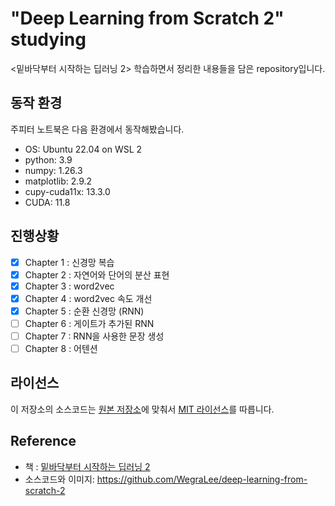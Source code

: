 # "Deep Learning from Scratch 2" studying

<밑바닥부터 시작하는 딥러닝 2> 학습하면서 정리한 내용들을 담은 repository입니다. 

## 동작 환경

주피터 노트북은 다음 환경에서 동작해봤습니다. 
- OS: Ubuntu 22.04 on WSL 2
- python: 3.9
- numpy: 1.26.3
- matplotlib: 2.9.2
- cupy-cuda11x: 13.3.0
- CUDA: 11.8

## 진행상황

- [x] Chapter 1 : 신경망 복습
- [x] Chapter 2 : 자연어와 단어의 분산 표현
- [x] Chapter 3 : word2vec
- [x] Chapter 4 : word2vec 속도 개선
- [x] Chapter 5 : 순환 신경망 (RNN)
- [ ] Chapter 6 : 게이트가 추가된 RNN
- [ ] Chapter 7 : RNN을 사용한 문장 생성
- [ ] Chapter 8 : 어텐션

## 라이선스

이 저장소의 소스코드는 [원본 저장소](https://github.com/oreilly-japan/deep-learning-from-scratch-2)에 맞춰서 [MIT 라이선스](https://opensource.org/license/MIT)를 따릅니다.

## Reference

- 책 : [밑바닥부터 시작하는 딥러닝 2](https://www.yes24.com/Product/Goods/72173703)
- 소스코드와 이미지: https://github.com/WegraLee/deep-learning-from-scratch-2